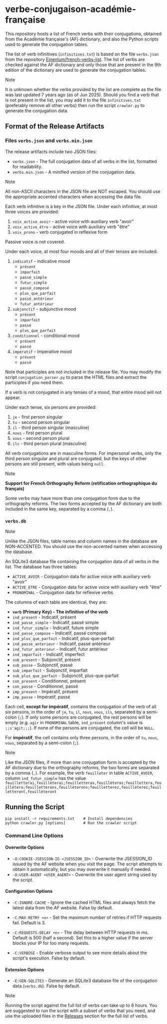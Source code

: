 # verbe-conjugaison-académie-française

This repository hosts a list of French verbs with their conjugations, obtained from the Académie française's (AF) dictionary,
and also the Python scripts used to generate the conjugation tables.

The list of verb infinitives (`infinitives.txt`) is based on the file `verbs.json` from the repository
[Einenlum/french-verbs-list](https://github.com/Einenlum/french-verbs-list).
The list of verbs are checked against the AF dictionary and only those that are present in the 9th edition of the dictionary
are used to generate the conjugation tables.

> [!note]
> It is unknown whether the verbs provided by the list are complete as the file was last updated 7 years ago (as of Jun 2025).
> Should you find a verb that is not present in the list, you may add it to the file `infinitives.txt` (preferably remove
> all other verbs) then run the script `crawler.py` to generate the conjugation data.

## Format of the Release Artifacts

### Files `verbs.json` and `verbs.min.json`

The release artifacts include two JSON files:
- `verbs.json` - The full conjugation data of all verbs in the list, formatted for readability.
- `verbs.min.json` - A minified version of the conjugation data.

> [!note]
> All non-ASCII characters in the JSON file are NOT escaped.
> You should use the appropriate accented characters when accessing the data file.

Each verb infinitive is a key in the JSON file.
Under each infinitive, at most three voices are provided:
1. `voix_active_avoir` - active voice with auxiliary verb "avoir"
2. `voix_active_être` - active voice with auxiliary verb "être"
3. `voix_prono` - verb conjugated in reflexive form

Passive voice is not covered.

Under each voice, at most four moods and all of their tenses are included:
1. `indicatif` - indicative mood
    - `présent`
    - `imparfait`
    - `passé_simple`
    - `futur_simple`
    - `passé_composé`
    - `plus_que_parfait`
    - `passé_antérieur`
    - `futur_antérieur`
2. `subjonctif` - subjunctive mood
    - `présent`
    - `imparfait`
    - `passé`
    - `plus_que_parfait`
3. `conditionnel` - conditional mood
    - `présent`
    - `passé`
4. `impératif` - imperative mood
    - `présent`
    - `passé`

Note that participles are not included in the release file. You may modify the script `conjugation_parser.py` to parse the
HTML files and extract the participles if you need them.

If a verb is not conjugated in any tenses of a mood, that entire mood will not appear.

Under each tense, six persons are provided:
1. `je` - first person singular
2. `tu` - second person singular
3. `il` - third person singular (masculine)
4. `nous` - first person plural
5. `vous` - second person plural
6. `ils` - third person plural (masculine)

All verb conjugations are in masculine forms. For impersonal verbs, only the third person singular
and plural are conjugated, but the keys of other persons are still present, with values being `null`.

> [!note]
> **Support for French Orthography Reform (retification orthographique du français)**
> 
> Some verbs may have more than one conjugation form due to the orthography reforms.
> The two forms accepted by the AF dictionary are both included in the same key,
> separated by a comma (`,`).

### `verbs.db`

> [!note]
> Unlike the JSON files, table names and column names in the database are NON-ACCENTED.
> You should use the non-accented names when accessing the database.

An SQLite3 database file containing the conjugation data of all verbs in the list.
The database has three tables:
- `ACTIVE_AVOIR` - Conjugation data for active voice with auxiliary verb "avoir"
- `ACTIVE_ETRE` - Conjugation data for active voice with auxiliary verb "être"
- `PRONOMINAL` - Conjugation data for reflexive verbs

The columns of each table are identical, they are:
- **`verb` (Primary Key) - The infinitive of the verb**
- `ind_present` - Indicatif, présent
- `ind_passe_simple` - Indicatif, passé simple
- `ind_futur_simple` - Indicatif, future simple
- `ind_passe_compose` - Indicatif, passé composé
- `ind_plus_que_parfait` - Indicatif, plus-que-parfait
- `ind_passe_anterieur` - Indicatif, passé antérieur
- `ind_futur_anterieur` - Indicatif, futur antérieur
- `ind_imparfait` - Indicatif, imperfect
- `sub_present` - Subjonctif, présent
- `sub_passe` - Subjonctif, passé
- `sub_imparfait` - Subjonctif, imparfait
- `sub_plus_que_parfait` - Subjonctif, plus-que-parfait
- `con_present` - Conditionnel, présent
- `con_passe` - Conditionnel, passé
- `imp_present` - Impératif, présent
- `imp_passe` - Impératif, passé

Each cell, **except for impératif**, contains the conjugation of the verb of all six persons,
in the order of `je`, `tu`, `il`, `nous`, `vous`, `ils`,
separated by a semi-colon (`;`). If only some persons are conjugated, the rest persons will be empty (e.g. `agir` in 
`PRONOMINAL` table, `ind_present` column's value is `;;s'agit;;;`). If none of the persons are conjugated,
the cell will be `NULL`.

For **impératif**, the cell contains only three persons, in the order of `tu`, `nous`, `vous`,
separated by a semi-colon (`;`).

> [!note]
> Like the JSON files, if more than one conjugation form is accepted by the AF dictionary
> due to the orthography reforms, the two forms are separated by a comma (`,`). For example, the verb
> `feuilleter` in table `ACTIVE_AVOIR`, column `ind_futur_simple` has the value
> `feuilletterai,feuillèterai;feuilletteras,feuillèteras;feuillettera,feuillètera;feuilletterons,feuillèterons;feuilletterez,feuillèterez;feuilletteront,feuillèteront`

## Running the Script

```shell
pip install -r requirements.txt    # Install dependencies
python crawler.py [options]        # Run the crawler script
```

### Command Line Options

#### Overwrite Options
- `-O:COOKIE-JSESSION-ID <JSESSION_ID>` - Overwrite the JSESSION_ID issued by the AF website when you visit the page.
The script attempts to obtain it automatically, but you may overwrite it manually if needed.
- `-O:USER-AGENT <USER_AGENT>` - Overwrite the user agent string used by the script.

#### Configuration Options
- `-C:IGNORE-CACHE` - Ignore the cached HTML files and always fetch the latest data from the AF website. False by default.

- `-C:MAX-RETRY <n>` - Set the maximum number of retries if HTTP requests fail. Default is 3.

- `-C:REQUESTS-DELAY <n>` - The delay between HTTP requests in ms. Default is 500 (half a second).
Set this to a higher value if the server blocks your IP for too many requests.

- `-C:VERBOSE` - Enable verbose output to see more details about the script's execution. False by default.

#### Extension Options
- `-E:GEN-SQLITE3` - Generate an SQLite3 database file of the conjugation data (`verbs.db`). False by default.

> [!note]
> Running the script against the full list of verbs can take up to 8 hours.
> You are suggested to run the script with a subset of verbs that you need, and use the
> uploaded files in the [Releases](https://github.com/ShingZhanho/verbe-conjugaison-academie-francaise/releases)
> section for the full list of verbs.
